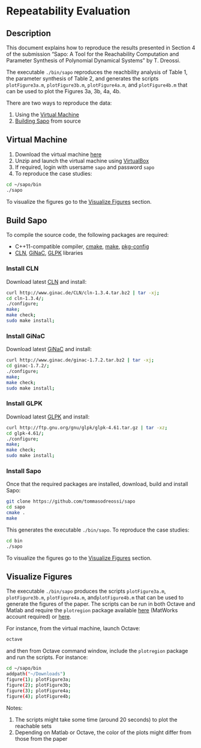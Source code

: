 # Repeatability Evaluation
## Description

This document explains how to reproduce the results presented in
Section 4 of the submission “Sapo: A Tool for the Reachability Computation and Parameter Synthesis of Polynomial Dynamical Systems” by T. Dreossi.

The executable ``./bin/sapo`` reproduces the reachbility analysis of Table 1, the parameter synthesis of Table 2, and generates the scripts ``plotFigure3a.m``, ``plotFigure3b.m``, ``plotFigure4a.m``, and ``plotFigure4b.m`` that can be used to plot the Figures 3a, 3b, 4a, 4b.


There are two ways to reproduce the data:
1. Using the [Virtual Machine](#virtualmachine)
2. [Building Sapo](#buildsapo) from source

## <a name="virtualmachine">Virtual Machine</a>

1. Download the virtual machine <a href="https://www.dropbox.com/sh/4ex9yqc3y0p1618/AACnl43b9knKovYaHVTwlkxVa?dl=0">here</a>
2. Unzip and launch the virtual machine using <a href="https://www.virtualbox.org/wiki/VirtualBox">VirtualBox</a>
3. If required, login with usersame ``sapo`` and password ``sapo``
4. To reproduce the case studies:
``` sh
cd ~/sapo/bin
./sapo
```

To visualize the figures go to the [Visualize Figures](#visfigs) section.


## <a name="buildsapo">Build Sapo</a>

To compile the source code, the following packages are required:

- C++11-compatible compiler, <a href="https://cmake.org/">cmake</a>, <a href="https://www.gnu.org/software/make/">make</a>, <a href="https://www.freedesktop.org/wiki/Software/pkg-config/">pkg-config</a>
- <a href="http://www.ginac.de/CLN/">CLN</a>,  <a href="http://www.ginac.de/">GiNaC</a>, <a href="https://www.gnu.org/software/glpk/">GLPK</a> libraries

### Install CLN

Download latest <a href="http://www.ginac.de/CLN/">CLN</a> and install:
``` sh
curl http://www.ginac.de/CLN/cln-1.3.4.tar.bz2 | tar -xj;
cd cln-1.3.4/;
./configure;
make;
make check;
sudo make install;
```

### Install GiNaC

Download latest <a href="http://www.ginac.de/">GiNaC</a> and install:
``` sh
curl http://www.ginac.de/ginac-1.7.2.tar.bz2 | tar -xj;
cd ginac-1.7.2/;
./configure;
make;
make check;
sudo make install;
```

### Install GLPK

Download latest <a href="https://www.gnu.org/software/glpk/">GLPK</a> and install:
``` sh
curl http://ftp.gnu.org/gnu/glpk/glpk-4.61.tar.gz | tar -xz;
cd glpk-4.61/;
./configure;
make;
make check;
sudo make install;
```

### Install Sapo

Once that the required packages are installed, download, build and install Sapo:
``` sh
git clone https://github.com/tommasodreossi/sapo
cd sapo
cmake .
make
```

This generates the executable ``./bin/sapo``. To reproduce the
case studies:
``` sh
cd bin
./sapo
```

To visualize the figures go to the [Visualize Figures](#visfigs) section.

## <a name="visfigs">Visualize Figures</a>

The executable ``./bin/sapo`` produces the scripts
``plotFigure3a.m``, ``plotFigure3b.m``, ``plotFigure4a.m``, and``plotFigure4b.m`` that can be used to generate the figures
of the paper. The scripts can be run in both Octave and Matlab
and require the ``plotregion`` package available
<a href="https://www.mathworks.com/matlabcentral/fileexchange/9261-plot-2d-3d-region">here</a> (MatWorks account required) or <a href="https://www.dropbox.com/sh/4ex9yqc3y0p1618/AACnl43b9knKovYaHVTwlkxVa?dl=0">here</a>.


For instance, from the virtual machine, launch Octave:
``` sh
octave
```
and then from Octave command window, include the ``plotregion`` package and run the scripts. For instance:
``` sh
cd ~/sapo/bin
addpath("~/Downloads")
figure(1); plotFigure3a;
figure(2); plotFigure3b;
figure(3); plotFigure4a;
figure(4); plotFigure4b;
```

Notes:
1. The scripts might take some time (around 20 seconds) to plot the reachable sets
2. Depending on Matlab or Octave, the color of the plots might differ from those from the paper
